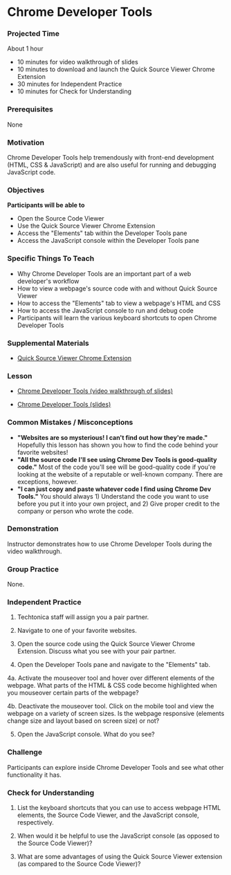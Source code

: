 # Chrome Developer Tools

### Projected Time
About 1 hour
- 10 minutes for video walkthrough of slides
- 10 minutes to download and launch the Quick Source Viewer Chrome Extension
- 30 minutes for Independent Practice
- 10 minutes for Check for Understanding

### Prerequisites
None

### Motivation
Chrome Developer Tools help tremendously with front-end development (HTML, CSS & JavaScript) and are also useful for running and debugging JavaScript code.

### Objectives
**Participants will be able to**
- Open the Source Code Viewer
- Use the Quick Source Viewer Chrome Extension
- Access the "Elements" tab within the Developer Tools pane
- Access the JavaScript console within the Developer Tools pane

### Specific Things To Teach
- Why Chrome Developer Tools are an important part of a web developer's workflow
- How to view a webpage's source code with and without Quick Source Viewer
- How to access the "Elements" tab to view a webpage's HTML and CSS
- How to access the JavaScript console to run and debug code
- Participants will learn the various keyboard shortcuts to open Chrome Developer Tools

### Supplemental Materials

- [Quick Source Viewer Chrome Extension](https://chrome.google.com/webstore/detail/quick-source-viewer/cfmcghennfbpmhemnnfjhkdmnbidpanb?hl=en-US)

### Lesson
- [Chrome Developer Tools (video walkthrough of slides)](https://drive.google.com/open?id=1-UFSWyYyTnLjxm5RWF_49TTCwbEpWLJK)

- [Chrome Developer Tools (slides)](https://docs.google.com/presentation/d/1z8aIzOxV5L-zW3MZmZhX67DgyLq_4ErO4yTS4CIp7R0/edit?usp=sharing)

### Common Mistakes / Misconceptions
- **"Websites are so mysterious! I can't find out how they're made."** Hopefully this lesson has shown you how to find the code behind your favorite websites!
- **"All the source code I'll see using Chrome Dev Tools is good-quality code."** Most of the code you'll see will be good-quality code if you're looking at the website of a reputable or well-known company. There are exceptions, however.
- **"I can just copy and paste whatever code I find using Chrome Dev Tools."** You should always 1) Understand the code you want to use before you put it into your own project, and 2) Give proper credit to the company or person who wrote the code.

### Demonstration
Instructor demonstrates how to use Chrome Developer Tools during the video walkthrough.

### Group Practice
None.

### Independent Practice

1. Techtonica staff will assign you a pair partner.

2. Navigate to one of your favorite websites.

3. Open the source code using the Quick Source Viewer Chrome Extension. Discuss what you see with your pair partner.

4. Open the Developer Tools pane and navigate to the "Elements" tab. 

4a. Activate the mouseover tool and hover over different elements of the webpage. What parts of the HTML & CSS code become highlighted when you mouseover certain parts of the webpage?

4b. Deactivate the mouseover tool. Click on the mobile tool and view the webpage on a variety of screen sizes. Is the webpage responsive (elements change size and layout based on screen size) or not?

5. Open the JavaScript console. What do you see?

### Challenge
Participants can explore inside Chrome Developer Tools and see what other functionality it has.

### Check for Understanding
1. List the keyboard shortcuts that you can use to access webpage HTML elements, the Source Code Viewer, and the JavaScript console, respectively. 

2. When would it be helpful to use the JavaScript console (as opposed to the Source Code Viewer)?

3. What are some advantages of using the Quick Source Viewer extension (as compared to the Source Code Viewer)? 